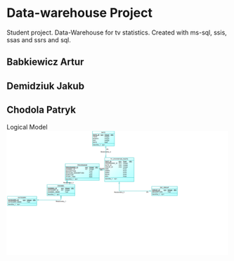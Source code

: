# Data-warehouse Project 
Student project. Data-Warehouse for tv statistics. Created with ms-sql, ssis, ssas and ssrs and sql.

## Babkiewicz Artur

## Demidziuk Jakub 

## Chodola Patryk

Logical Model
![alt text](https://raw.githubusercontent.com/Arthurgt/Data-warehouse/master/model.png)
